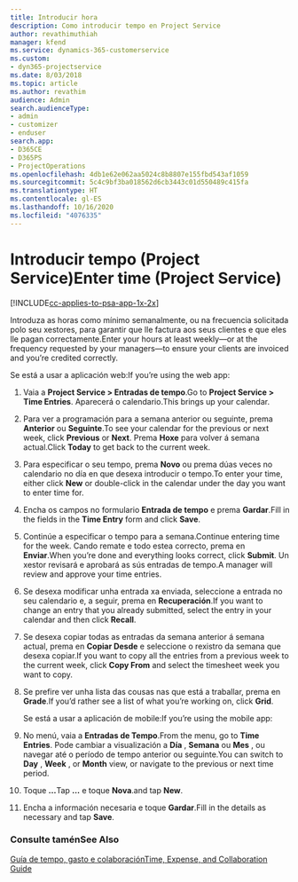 ```yaml
---
title: Introducir hora
description: Como introducir tempo en Project Service
author: revathimuthiah
manager: kfend
ms.service: dynamics-365-customerservice
ms.custom:
- dyn365-projectservice
ms.date: 8/03/2018
ms.topic: article
ms.author: revathim
audience: Admin
search.audienceType:
- admin
- customizer
- enduser
search.app:
- D365CE
- D365PS
- ProjectOperations
ms.openlocfilehash: 4db1e62e062aa5024c8b8807e155fbd543af1059
ms.sourcegitcommit: 5c4c9bf3ba018562d6cb3443c01d550489c415fa
ms.translationtype: HT
ms.contentlocale: gl-ES
ms.lasthandoff: 10/16/2020
ms.locfileid: "4076335"
---
```

# <a name="enter-time-project-service"></a><span data-ttu-id="ec968-103">Introducir tempo (Project Service)</span><span class="sxs-lookup"><span data-stu-id="ec968-103">Enter time (Project Service)</span></span>

[!INCLUDE[cc-applies-to-psa-app-1x-2x](../includes/cc-applies-to-psa-app-1x-2x.md)]

<span data-ttu-id="ec968-104">Introduza as horas como mínimo semanalmente, ou na frecuencia solicitada polo seu xestores, para garantir que lle factura aos seus clientes e que eles lle pagan correctamente.</span><span class="sxs-lookup"><span data-stu-id="ec968-104">Enter your hours at least weekly—or at the frequency requested by your managers—to ensure your clients are invoiced and you’re credited correctly.</span></span>  
  
 <span data-ttu-id="ec968-105">Se está a usar a aplicación web:</span><span class="sxs-lookup"><span data-stu-id="ec968-105">If you’re using the web app:</span></span>  
  
1. <span data-ttu-id="ec968-106">Vaia a **Project Service > Entradas de tempo**.</span><span class="sxs-lookup"><span data-stu-id="ec968-106">Go to **Project Service > Time Entries**.</span></span> <span data-ttu-id="ec968-107">Aparecerá o calendario.</span><span class="sxs-lookup"><span data-stu-id="ec968-107">This brings up your calendar.</span></span>  
  
2. <span data-ttu-id="ec968-108">Para ver a programación para a semana anterior ou seguinte, prema **Anterior** ou **Seguinte**.</span><span class="sxs-lookup"><span data-stu-id="ec968-108">To see your calendar for the previous or next week, click **Previous** or **Next**.</span></span> <span data-ttu-id="ec968-109">Prema **Hoxe** para volver á semana actual.</span><span class="sxs-lookup"><span data-stu-id="ec968-109">Click **Today** to get back to the current week.</span></span>  
  
3. <span data-ttu-id="ec968-110">Para especificar o seu tempo, prema **Novo** ou prema dúas veces no calendario no día en que desexa introducir o tempo.</span><span class="sxs-lookup"><span data-stu-id="ec968-110">To enter your time, either click **New** or double-click in the calendar under the day you want to enter time for.</span></span>  
  
4. <span data-ttu-id="ec968-111">Encha os campos no formulario **Entrada de tempo** e prema **Gardar**.</span><span class="sxs-lookup"><span data-stu-id="ec968-111">Fill in the fields in the **Time Entry** form and click **Save**.</span></span>  
  
5. <span data-ttu-id="ec968-112">Continúe a especificar o tempo para a semana.</span><span class="sxs-lookup"><span data-stu-id="ec968-112">Continue entering time for the week.</span></span> <span data-ttu-id="ec968-113">Cando remate e todo estea correcto, prema en **Enviar**.</span><span class="sxs-lookup"><span data-stu-id="ec968-113">When you’re done and everything looks correct, click **Submit**.</span></span> <span data-ttu-id="ec968-114">Un xestor revisará e aprobará as sús entradas de tempo.</span><span class="sxs-lookup"><span data-stu-id="ec968-114">A manager will review and approve your time entries.</span></span>  
  
6. <span data-ttu-id="ec968-115">Se desexa modificar unha entrada xa enviada, seleccione a entrada no seu calendario e, a seguir, prema en **Recuperación**.</span><span class="sxs-lookup"><span data-stu-id="ec968-115">If you want to change an entry that you already submitted, select the entry in your calendar and then click **Recall**.</span></span>  
  
7. <span data-ttu-id="ec968-116">Se desexa copiar todas as entradas da semana anterior á semana actual, prema en **Copiar Desde** e seleccione o rexistro da semana que desexa copiar.</span><span class="sxs-lookup"><span data-stu-id="ec968-116">If you want to copy all the entries from a previous week to the current week, click **Copy From** and select the timesheet week you want to copy.</span></span>  
  
8. <span data-ttu-id="ec968-117">Se prefire ver unha lista das cousas nas que está a traballar, prema en **Grade**.</span><span class="sxs-lookup"><span data-stu-id="ec968-117">If you’d rather see a list of what you’re working on, click **Grid**.</span></span>  
  
   <span data-ttu-id="ec968-118">Se está a usar a aplicación de mobile:</span><span class="sxs-lookup"><span data-stu-id="ec968-118">If you’re using the mobile app:</span></span>  
  
9. <span data-ttu-id="ec968-119">No menú, vaia a **Entradas de Tempo**.</span><span class="sxs-lookup"><span data-stu-id="ec968-119">From the menu, go to **Time Entries**.</span></span>     <span data-ttu-id="ec968-120">Pode cambiar a visualización a **Día** , **Semana** ou **Mes** , ou navegar até o período de tempo anterior ou seguinte.</span><span class="sxs-lookup"><span data-stu-id="ec968-120">You can switch to **Day** , **Week** , or **Month** view, or navigate to the previous or next time period.</span></span>  
  
10. <span data-ttu-id="ec968-121">Toque **…**</span><span class="sxs-lookup"><span data-stu-id="ec968-121">Tap **…**</span></span> <span data-ttu-id="ec968-122">e toque **Nova**.</span><span class="sxs-lookup"><span data-stu-id="ec968-122">and tap **New**.</span></span>  
  
11. <span data-ttu-id="ec968-123">Encha a información necesaria e toque **Gardar**.</span><span class="sxs-lookup"><span data-stu-id="ec968-123">Fill in the details as necessary and tap **Save**.</span></span>  
  
### <a name="see-also"></a><span data-ttu-id="ec968-124">Consulte tamén</span><span class="sxs-lookup"><span data-stu-id="ec968-124">See Also</span></span>  
 [<span data-ttu-id="ec968-125">Guía de tempo, gasto e colaboración</span><span class="sxs-lookup"><span data-stu-id="ec968-125">Time, Expense, and Collaboration Guide</span></span>](../psa/time-expense-collaboration-guide.md)
